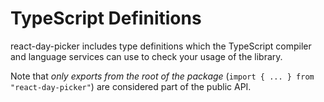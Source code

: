 # TypeScript Definitions

react-day-picker includes type definitions which the TypeScript compiler and language services can use to check your usage of the library.

Note that _only exports from the root of the package_ (`import { ... } from "react-day-picker"`) are considered part of the public API.
